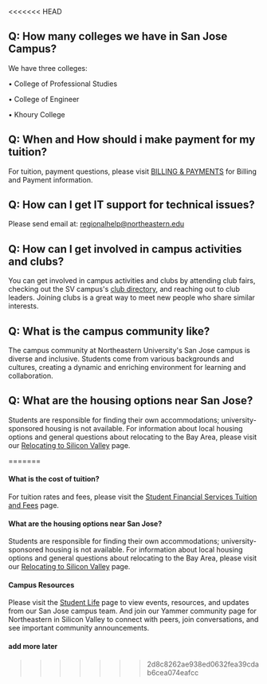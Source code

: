 <<<<<<< HEAD
## Q: How many colleges we have in San Jose Campus?

We have three colleges:

• College of Professional Studies

• College of Engineer

• Khoury College

## Q: When and How should i make payment for my tuition?
For tuition, payment questions, please visit [BILLING & PAYMENTS](https://studentfinance.northeastern.edu/billing-payments/billing-faq/) for Billing and Payment information.


## Q: How can I get IT support for technical issues?
Please send email at: regionalhelp@northeastern.edu


## Q: How can I get involved in campus activities and clubs?
You can get involved in campus activities and clubs by attending club fairs, checking out the SV campus's [club directory](https://studentlife.bayarea.northeastern.edu/student-interest-groups/), and reaching out to club leaders. Joining clubs is a great way to meet new people who share similar interests.


## Q: What is the campus community like?
The campus community at Northeastern University's San Jose campus is diverse and inclusive. Students come from various backgrounds and cultures, creating a dynamic and enriching environment for learning and collaboration.


## Q: What are the housing options near San Jose?
Students are responsible for finding their own accommodations; university-sponsored housing is not available. For information about local housing options and general questions about relocating to the Bay Area, please visit our [Relocating to Silicon Valley](https://siliconvalley.northeastern.edu/student-resources/relocating-to-silicon-valley/) page.


=======

#### What is the cost of tuition?
For tuition rates and fees, please visit the [Student Financial Services Tuition and Fees](https://studentfinance.northeastern.edu/billing-payments/tuition-and-fees/#_ga=2.138498611.1833683067.1691948482-1943276909.1665751281) page.

#### What are the housing options near San Jose?
Students are responsible for finding their own accommodations; university-sponsored housing is not available. For information about local housing options and general questions about relocating to the Bay Area, please visit our [Relocating to Silicon Valley](https://siliconvalley.northeastern.edu/student-resources/relocating-to-silicon-valley/) page.

#### Campus Resources
Please visit the [Student Life](https://studentlife.bayarea.northeastern.edu/#_ga=2.138498611.1833683067.1691948482-1943276909.1665751281) page to view events, resources, and updates from our San Jose campus team. And join our Yammer community page for Northeastern in Silicon Valley to connect with peers, join conversations, and see important community announcements.

#### add more later
>>>>>>> 2d8c8262ae938ed0632fea39cdab6cea074eafcc
